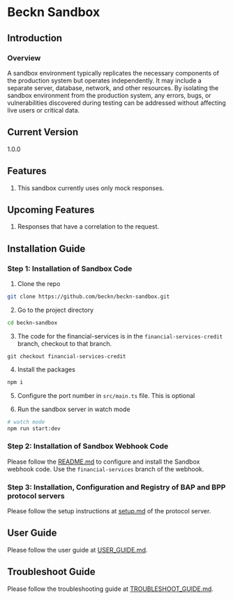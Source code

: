 # Beckn Sandbox

## Introduction

### Overview

A sandbox environment typically replicates the necessary components of the production system but operates independently. It may include a separate server, database, network, and other resources. By isolating the sandbox environment from the production system, any errors, bugs, or vulnerabilities discovered during testing can be addressed without affecting live users or critical data.

## Current Version

1.0.0

## Features

1. This sandbox currently uses only mock responses.

## Upcoming Features

1. Responses that have a correlation to the request.

## Installation Guide

### Step 1: Installation of Sandbox Code

1. Clone the repo

```bash
git clone https://github.com/beckn/beckn-sandbox.git
```

2. Go to the project directory

```bash
cd beckn-sandbox
```

3. The code for the financial-services is in the `financial-services-credit` branch, checkout to that branch.

```
git checkout financial-services-credit
```

4. Install the packages

```bash
npm i
```

5. Configure the port number in `src/main.ts` file. This is optional

6. Run the sandbox server in watch mode

```bash
# watch mode
npm run start:dev
```

### Step 2: Installation of Sandbox Webhook Code

Please follow the [README.md](https://github.com/beckn/beckn-sandbox-webhook/blob/main/README.md) to configure and install the Sandbox webhook code. Use the `financial-services` branch of the webhook.

### Step 3: Installation, Configuration and Registry of BAP and BPP protocol servers

Please follow the setup instructions at [setup.md](https://github.com/beckn/protocol-server/blob/v1-1.1.0/setup.md) of the protocol server.

## User Guide

Please follow the user guide at [USER_GUIDE.md](./USER_GUIDE.md).

## Troubleshoot Guide

Please follow the troubleshooting guide at [TROUBLESHOOT_GUIDE.md](./TROUBLESHOOT_GUIDE.md).
